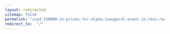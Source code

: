 ```yaml
---
layout: redirected
sitemap: false
permalink: "/usd-150000-in-prizes-for-alpha-inaugural-event-in-revv-racing-blockchain-game/feed/"
redirect_to:  "/"
---
```

